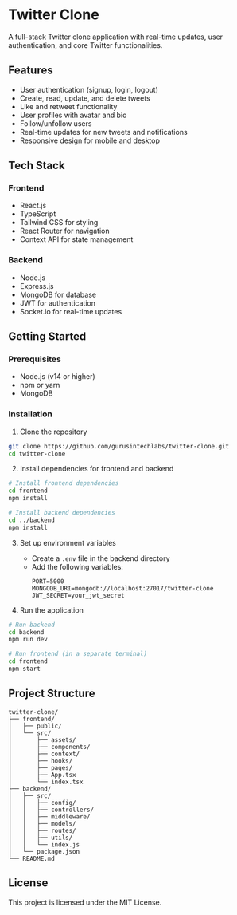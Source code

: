 # Twitter Clone

A full-stack Twitter clone application with real-time updates, user authentication, and core Twitter functionalities.

## Features 

- User authentication (signup, login, logout)
- Create, read, update, and delete tweets
- Like and retweet functionality
- User profiles with avatar and bio
- Follow/unfollow users
- Real-time updates for new tweets and notifications
- Responsive design for mobile and desktop

## Tech Stack

### Frontend
- React.js
- TypeScript
- Tailwind CSS for styling
- React Router for navigation
- Context API for state management

### Backend
- Node.js
- Express.js
- MongoDB for database
- JWT for authentication
- Socket.io for real-time updates

## Getting Started

### Prerequisites
- Node.js (v14 or higher)
- npm or yarn
- MongoDB

### Installation

1. Clone the repository
```bash
git clone https://github.com/gurusintechlabs/twitter-clone.git
cd twitter-clone
```

2. Install dependencies for frontend and backend
```bash
# Install frontend dependencies
cd frontend
npm install

# Install backend dependencies
cd ../backend
npm install
```

3. Set up environment variables
   - Create a `.env` file in the backend directory
   - Add the following variables:
     ```
     PORT=5000
     MONGODB_URI=mongodb://localhost:27017/twitter-clone
     JWT_SECRET=your_jwt_secret
     ```

4. Run the application
```bash
# Run backend
cd backend
npm run dev

# Run frontend (in a separate terminal)
cd frontend
npm start
```

## Project Structure

```
twitter-clone/
├── frontend/
│   ├── public/
│   └── src/
│       ├── assets/
│       ├── components/
│       ├── context/
│       ├── hooks/
│       ├── pages/
│       ├── App.tsx
│       └── index.tsx
├── backend/
│   ├── src/
│   │   ├── config/
│   │   ├── controllers/
│   │   ├── middleware/
│   │   ├── models/
│   │   ├── routes/
│   │   ├── utils/
│   │   └── index.js
│   └── package.json
└── README.md
```

## License

This project is licensed under the MIT License.
